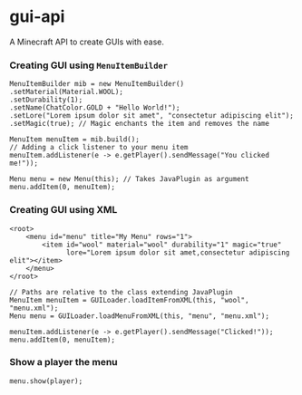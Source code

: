 # gui-api
A Minecraft API to create GUIs with ease.

### Creating GUI using `MenuItemBuilder`
```
MenuItemBuilder mib = new MenuItemBuilder()
.setMaterial(Material.WOOL);
.setDurability(1);
.setName(ChatColor.GOLD + "Hello World!");
.setLore("Lorem ipsum dolor sit amet", "consectetur adipiscing elit");
.setMagic(true); // Magic enchants the item and removes the name
             
MenuItem menuItem = mib.build();
// Adding a click listener to your menu item
menuItem.addListener(e -> e.getPlayer().sendMessage("You clicked me!"));
        
Menu menu = new Menu(this); // Takes JavaPlugin as argument
menu.addItem(0, menuItem);
```
### Creating GUI using XML
```
<root>
    <menu id="menu" title="My Menu" rows="1">
        <item id="wool" material="wool" durability="1" magic="true"
              lore="Lorem ipsum dolor sit amet,consectetur adipiscing elit"></item>
    </menu>
</root>
```
```
// Paths are relative to the class extending JavaPlugin
MenuItem menuItem = GUILoader.loadItemFromXML(this, "wool", "menu.xml");
Menu menu = GUILoader.loadMenuFromXML(this, "menu", "menu.xml");
        
menuItem.addListener(e -> e.getPlayer().sendMessage("Clicked!"));
menu.addItem(0, menuItem);
```
### Show a player the menu
`menu.show(player);`

